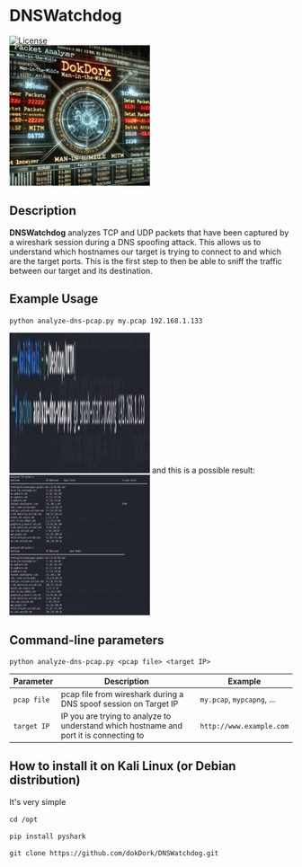 # DNSWatchdog
[![License](https://img.shields.io/badge/license-MIT-_red.svg)](https://opensource.org/licenses/MIT)  
<img src="https://raw.githubusercontent.com/dokDork/DNSWatchdog/refs/heads/main/images/DNSWatchguard.jpg" width="250" height="250">  

## Description
**DNSWatchdog** analyzes TCP and UDP packets that have been captured by a wireshark session during a DNS spoofing attack. This allows us to understand which hostnames our target is trying to connect to and which are the target ports. This is the first step to then be able to sniff the traffic between our target and its destination.

## Example Usage
 ```
python analyze-dns-pcap.py my.pcap 192.168.1.133
 ``` 
<img src="https://raw.githubusercontent.com/dokDork/DNSWatchdog/refs/heads/main/images/01.jpg" width="250" height="250">  
and this is a possible result:
<img src="https://raw.githubusercontent.com/dokDork/DNSWatchdog/refs/heads/main/images/02.jpg" width="250" height="250">  

## Command-line parameters
```
python analyze-dns-pcap.py <pcap file> <target IP>
```

| Parameter | Description                          | Example       |
|-----------|--------------------------------------|---------------|
| `pcap file`      | pcap file from wireshark during a DNS spoof session on Target IP | `my.pcap`, `mypcapng`, ... |
| `target IP`      | IP you are trying to analyze to understand which hostname and port it is connecting to  | `http://www.example.com`          |

  
## How to install it on Kali Linux (or Debian distribution)
It's very simple  
```
cd /opt
```
```
pip install pyshark
```
```
git clone https://github.com/dokDork/DNSWatchdog.git
```
